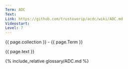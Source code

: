 ```yaml
---
Term: ADC
Text: 
Link: https://github.com/trustoverip/acdc/wiki/ADC.md
Videostart: 
Level: 7
---
```


{{ page.collection }} - {{ page.Term }}

   {{ page.text }}

{% include_relative glossary/ADC.md %}
